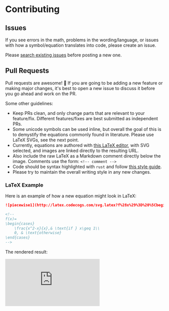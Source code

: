 # Contributing

## Issues

If you see errors in the math, problems in the wording/language, or issues with how a symbol/equation translates into code, please create an issue.

Please [search existing issues](https://github.com/eduardonunesp/math-as-rust/issues) before posting a new one.

## Pull Requests

Pull requests are awesome! :tada: If you are going to be adding a new feature or making major changes, it's best to open a new issue to discuss it before you go ahead and work on the PR.

Some other guidelines:

- Keep PRs clean, and only change parts that are relevant to your feature/fix. Different features/fixes are best submitted as independent PRs.
- Some unicode symbols can be used inline, but overall the goal of this is to demystify the equations commonly found in literature. Please use LaTeX SVGs, see the next point.
- Currently, equations are authored with [this LaTeX editor](http://www.codecogs.com/latex/eqneditor.php), with SVG selected, and images are linked directly to the resulting URL.
- Also include the raw LaTeX as a Markdown comment directly below the image. Comments use the form: `<!-- comment -->`
- Code should be syntax highlighted with `rust` and follow [this style guide](https://github.com/rust-dev-tools/fmt-rfcs/blob/master/guide/guide.md).
- Please try to maintain the overall writing style in any new changes.

### LaTeX Example

Here is an example of how a new equation might look in LaTeX:

```md
![piecewise1](http://latex.codecogs.com/svg.latex?f%28x%29%3D%20%5Cbegin%7Bcases%7D%20%5Cfrac%7Bx%5E2-x%7D%7Bx%7D%2C%26%20%5Ctext%7Bif%20%7D%20x%5Cgeq%201%5C%5C%200%2C%20%26%20%5Ctext%7Botherwise%7D%20%5Cend%7Bcases%7D)

<!--
f(x)=
\begin{cases}
    \frac{x^2-x}{x},& \text{if } x\geq 1\\
    0, & \text{otherwise}
\end{cases}
-->
```

The rendered result:

![piecewise1](http://latex.codecogs.com/svg.latex?f%28x%29%3D%20%5Cbegin%7Bcases%7D%20%5Cfrac%7Bx%5E2-x%7D%7Bx%7D%2C%26%20%5Ctext%7Bif%20%7D%20x%5Cgeq%201%5C%5C%200%2C%20%26%20%5Ctext%7Botherwise%7D%20%5Cend%7Bcases%7D)
